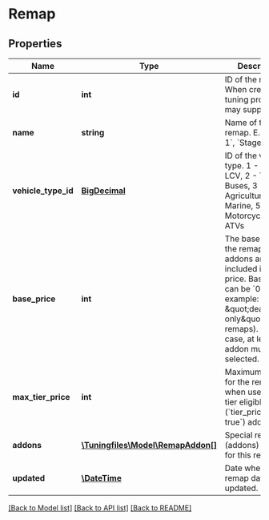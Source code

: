 # Remap

## Properties
Name | Type | Description | Notes
------------ | ------------- | ------------- | -------------
**id** | **int** | ID of the remap. When creating a tuning project, you may supply this id | [optional] 
**name** | **string** | Name of the remap. E.g. &#x60;Stage 1&#x60;, &#x60;Stage 2&#x60;, etc. | [optional] 
**vehicle_type_id** | [**BigDecimal**](BigDecimal.md) | ID of the vehicle type. 1 - Cars &amp; LCV, 2 - Trucks &amp; Buses, 3 - Agriculture, 4 - Marine, 5 - Motorcycles &amp; ATVs | [optional] 
**base_price** | **int** | The base price of the remap. No addons are included in this price. Base price can be &#x60;0&#x60; (for example: \&quot;deactivation only\&quot; remaps). In this case, at least one addon must be selected. | [optional] 
**max_tier_price** | **int** | Maximum price for the remap when used with tier eligible (&#x60;tier_price &#x3D; true&#x60;) addons. | [optional] 
**addons** | [**\Tuningfiles\Model\RemapAddon[]**](RemapAddon.md) | Special requests (addons) available for this remap. | [optional] 
**updated** | [**\DateTime**](\DateTime.md) | Date when this remap data was updated. | [optional] 

[[Back to Model list]](../README.md#documentation-for-models) [[Back to API list]](../README.md#documentation-for-api-endpoints) [[Back to README]](../README.md)

